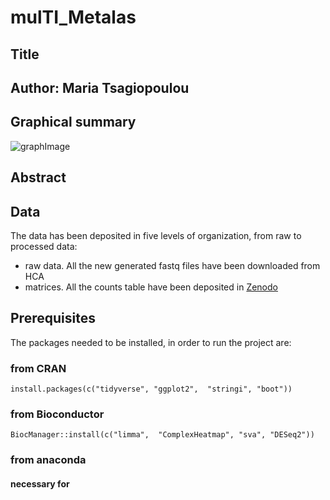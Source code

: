 # mulTI_Metalas
## Title

## Author: Maria Tsagiopoulou

## Graphical summary
![graphImage](https://user-images.githubusercontent.com/19466299/179958319-6a34d3c4-536c-41bf-8fc0-1d1184d33220.png)

## Abstract


## Data
The data has been deposited in five levels of organization, from raw to processed data:

- raw data. All the new generated fastq files have been downloaded from HCA
- matrices. All the counts table have been deposited in [Zenodo](https://zenodo.org/record/XX)


## Prerequisites
The packages needed to be installed, in order to run the project are:

### from CRAN
```
install.packages(c("tidyverse", "ggplot2",  "stringi", "boot"))
```
### from Bioconductor
```
BiocManager::install(c("limma",  "ComplexHeatmap", "sva", "DESeq2"))
```
### from anaconda
#### necessary for 
